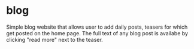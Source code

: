 # blog

Simple blog website that allows user to add daily posts, teasers for which get posted on the home page.
The full text of any blog post is availabe by clicking "read more" next to the teaser.
